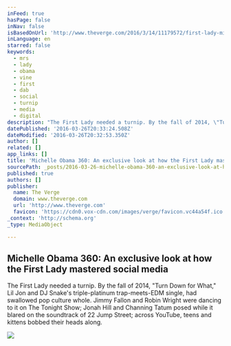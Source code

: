 ```yaml
---
inFeed: true
hasPage: false
inNav: false
isBasedOnUrl: 'http://www.theverge.com/2016/3/14/11179572/first-lady-michelle-obama-vr-interview-social-media-pictures'
inLanguage: en
starred: false
keywords:
  - mrs
  - lady
  - obama
  - vine
  - first
  - dab
  - social
  - turnip
  - media
  - digital
description: "The First Lady needed a turnip. By the fall of 2014, \"Turn Down for What,\" Lil Jon and DJ Snake's triple-platinum trap-meets-EDM single, had swallowed pop culture whole. Jimmy Fallon and Robin Wright were dancing to it on The Tonight Show; Jonah Hill and Channing Tatum posed while it blared on the soundtrack of 22 Jump Street; across YouTube, teens and kittens bobbed their heads along."
datePublished: '2016-03-26T20:33:24.508Z'
dateModified: '2016-03-26T20:32:53.350Z'
author: []
related: []
app_links: []
title: 'Michelle Obama 360: An exclusive look at how the First Lady mastered social media'
sourcePath: _posts/2016-03-26-michelle-obama-360-an-exclusive-look-at-how-the-first-lady.md
published: true
authors: []
publisher:
  name: The Verge
  domain: www.theverge.com
  url: 'http://www.theverge.com'
  favicon: 'https://cdn0.vox-cdn.com/images/verge/favicon.vc44a54f.ico'
_context: 'http://schema.org'
_type: MediaObject

---
```

<article style=""><h1>Michelle Obama 360: An exclusive look at how the First Lady mastered social media</h1><p>The First Lady needed a turnip. By the fall of 2014, "Turn Down for What," Lil Jon and DJ Snake's triple-platinum trap-meets-EDM single, had swallowed pop culture whole. Jimmy Fallon and Robin Wright were dancing to it on The Tonight Show; Jonah Hill and Channing Tatum posed while it blared on the soundtrack of 22 Jump Street; across YouTube, teens and kittens bobbed their heads along.</p><img src="https://s3-us-west-2.amazonaws.com/the-grid-img/p/e687fc336a9551ad771cdfa60856c01cee27fd44.png" /></article>